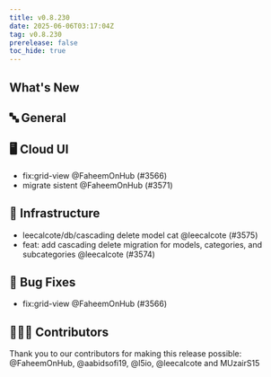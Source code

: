```yaml
---
title: v0.8.230
date: 2025-06-06T03:17:04Z
tag: v0.8.230
prerelease: false
toc_hide: true
---
```


## What's New
## 🔤 General
## 🖥 Cloud UI

- fix:grid-view @FaheemOnHub (#3566)
- migrate sistent @FaheemOnHub (#3571)

## 🦴 Infrastructure

- leecalcote/db/cascading delete model cat @leecalcote (#3575)
- feat: add cascading delete migration for models, categories, and subcategories @leecalcote (#3574)

## 🐛 Bug Fixes

- fix:grid-view @FaheemOnHub (#3566)

## 👨🏽‍💻 Contributors

Thank you to our contributors for making this release possible:
@FaheemOnHub, @aabidsofi19, @l5io, @leecalcote and MUzairS15

